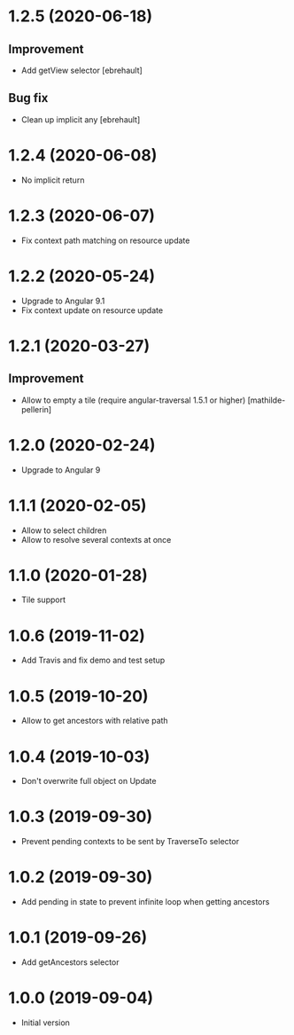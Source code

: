 # 1.2.5 (2020-06-18)

## Improvement
- Add getView selector [ebrehault]

## Bug fix
- Clean up implicit any [ebrehault]

# 1.2.4 (2020-06-08)

- No implicit return

# 1.2.3 (2020-06-07)

- Fix context path matching on resource update 

# 1.2.2 (2020-05-24)

- Upgrade to Angular 9.1
- Fix context update on resource update 

# 1.2.1 (2020-03-27)

## Improvement

- Allow to empty a tile (require angular-traversal 1.5.1 or higher) [mathilde-pellerin]

# 1.2.0 (2020-02-24)

- Upgrade to Angular 9

# 1.1.1 (2020-02-05)

- Allow to select children
- Allow to resolve several contexts at once

# 1.1.0 (2020-01-28)

- Tile support

# 1.0.6 (2019-11-02)

- Add Travis and fix demo and test setup

# 1.0.5 (2019-10-20)

- Allow to get ancestors with relative path

# 1.0.4 (2019-10-03)

- Don't overwrite full object on Update

# 1.0.3 (2019-09-30)

- Prevent pending contexts to be sent by TraverseTo selector

# 1.0.2 (2019-09-30)

- Add pending in state to prevent infinite loop when getting ancestors

# 1.0.1 (2019-09-26)

- Add getAncestors selector

# 1.0.0 (2019-09-04)

- Initial version
